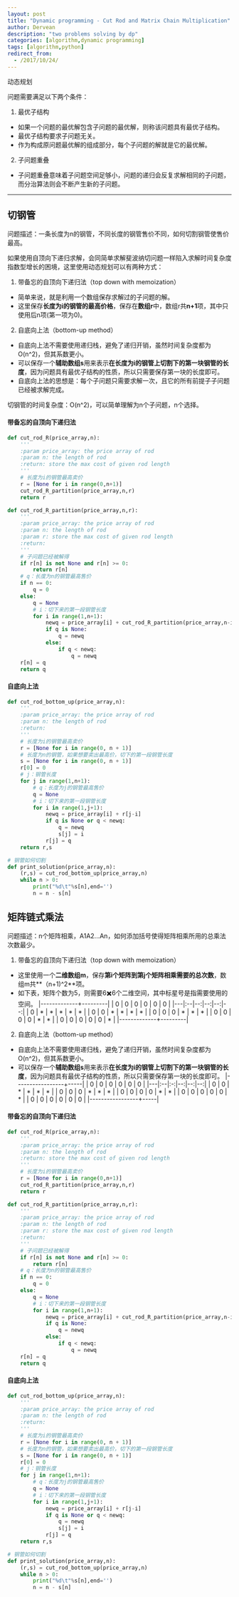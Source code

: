 ```yaml
---
layout: post
title: "Dynamic programming - Cut Rod and Matrix Chain Multiplication"
author: Dervean
description: "two problems solving by dp"
categories: [algorithm,dynamic programming]
tags: [algorithm,python]
redirect_from:
  - /2017/10/24/
---
```


动态规划

问题需要满足以下两个条件：

1. 最优子结构
 * 如果一个问题的最优解包含子问题的最优解，则称该问题具有最优子结构。
 * 最优子结构要求子问题无关。
 * 作为构成原问题最优解的组成部分，每个子问题的解就是它的最优解。
2. 子问题重叠
 * 子问题重叠意味着子问题空间足够小，问题的递归会反复求解相同的子问题，而分治算法则会不断产生新的子问题。

---

## 切钢管

问题描述：一条长度为n的钢管，不同长度的钢管售价不同，如何切割钢管使售价最高。

如果使用自顶向下递归求解，会同简单求解斐波纳切问题一样陷入求解时间复杂度指数型增长的困境，这里使用动态规划可以有两种方式：

1. 带备忘的自顶向下递归法（top down with memoization）
 * 简单来说，就是利用一个数组保存求解过的子问题的解。
 * 这里保存**长度为i的钢管的最高价格**，保存在**数组r**中，数组r共**n+1**项，其中只使用后n项(第一项为0)。
2. 自底向上法（bottom-up method）
 * 自底向上法不需要使用递归栈，避免了递归开销，虽然时间复杂度都为O(n^2)，但其系数更小。
 * 可以保存一个**辅助数组s**用来表示**在长度为i的钢管上切割下的第一块钢管的长度**，因为问题具有最优子结构的性质，所以只需要保存第一块的长度即可。
 * 自底向上法的思想是：每个子问题只需要求解一次，且它的所有前提子子问题已经被求解完成。

 切钢管的时间复杂度：O(n^2)，可以简单理解为n个子问题，n个选择。

#### 带备忘的自顶向下递归法


~~~ python
def cut_rod_R(price_array,n):
    '''
    :param price_array: the price array of rod
    :param n: the length of rod
    :return: store the max cost of given rod length
    '''
    # 长度为i的钢管最高卖价
    r = [None for i in range(0,n+1)]
    cut_rod_R_partition(price_array,n,r)
    return r

def cut_rod_R_partition(price_array,n,r):
    '''
    :param price_array: the price array of rod
    :param n: the length of rod
    :param r: store the max cost of given rod length
    :return:
    '''
    # 子问题已经被解得
    if r[n] is not None and r[n] >= 0:
        return r[n]
    # q：长度为n的钢管最高售价
    if n == 0:
        q = 0
    else:
        q = None
        # i：切下来的第一段钢管长度
        for i in range(1,n+1):
            newq = price_array[i] + cut_rod_R_partition(price_array,n-i,r)
            if q is None:
                q = newq
            else:
                if q < newq:
                    q = newq
    r[n] = q
    return q
~~~

#### 自底向上法


~~~ python
def cut_rod_bottom_up(price_array,n):
    '''
    :param price_array: the price array of rod
    :param n: the length of rod
    :return:
    '''
    # 长度为i的钢管最高卖价
    r = [None for i in range(0, n + 1)]
    # 长度为n的钢管，如果想要卖出最高价，切下的第一段钢管长度
    s = [None for i in range(0, n + 1)]
    r[0] = 0
    # j：钢管长度
    for j in range(1,n+1):
        # q：长度为j的钢管最高售价
        q = None
        # i：切下来的第一段钢管长度
        for i in range(1,j+1):
            newq = price_array[i] + r[j-i]
            if q is None or q < newq:
                q = newq
                s[j] = i
            r[j] = q
    return r,s

# 钢管如何切割
def print_solution(price_array,n):
    (r,s) = cut_rod_bottom_up(price_array,n)
    while n > 0:
        print("%d\t"%s[n],end='')
        n = n - s[n]
~~~

## 矩阵链式乘法

问题描述：n个矩阵相乘，A1A2...An，如何添加括号使得矩阵相乘所用的总乘法次数最少。

1. 带备忘的自顶向下递归法（top down with memoization）
 * 这里使用一个**二维数组m**，保存**第i个矩阵到第j个矩阵相乘需要的总次数**，数组m共**（n+1)^2**项。
 * 如下表，矩阵个数为5，则需要6✖️6个二维空间，其中标星号是指需要使用的空间。
    |-------------+---------|
    | 0 | 0 | 0 | 0 | 0 | 0 |
    |---|:--|--:|--:|--:|--:|
    | 0 | * | * | * | * | * |
    | 0 | 0 | * | * | * | * |
    | 0 | 0 | 0 | * | * | * |
    | 0 | 0 | 0 | 0 | * | * |
    | 0 | 0 | 0 | 0 | 0 | * |
    |-------------+---------|

2. 自底向上法（bottom-up method）
 * 自底向上法不需要使用递归栈，避免了递归开销，虽然时间复杂度都为O(n^2)，但其系数更小。
 * 可以保存一个**辅助数组s**用来表示**在长度为i的钢管上切割下的第一块钢管的长度**，因为问题具有最优子结构的性质，所以只需要保存第一块的长度即可。
    |-----------------+-----|
    | 0 | 0 | 0 | 0 | 0 | 0 |
    |---|:--|:-:|--:|--:|--:|
    | 0 | 0 | * | * | * | * |
    | 0 | 0 | 0 | * | * | * |
    | 0 | 0 | 0 | 0 | * | * |
    | 0 | 0 | 0 | 0 | 0 | * |
    | 0 | 0 | 0 | 0 | 0 | 0 |
    |-----------------+-----|

#### 带备忘的自顶向下递归法


~~~ python
def cut_rod_R(price_array,n):
    '''
    :param price_array: the price array of rod
    :param n: the length of rod
    :return: store the max cost of given rod length
    '''
    # 长度为i的钢管最高卖价
    r = [None for i in range(0,n+1)]
    cut_rod_R_partition(price_array,n,r)
    return r

def cut_rod_R_partition(price_array,n,r):
    '''
    :param price_array: the price array of rod
    :param n: the length of rod
    :param r: store the max cost of given rod length
    :return:
    '''
    # 子问题已经被解得
    if r[n] is not None and r[n] >= 0:
        return r[n]
    # q：长度为n的钢管最高售价
    if n == 0:
        q = 0
    else:
        q = None
        # i：切下来的第一段钢管长度
        for i in range(1,n+1):
            newq = price_array[i] + cut_rod_R_partition(price_array,n-i,r)
            if q is None:
                q = newq
            else:
                if q < newq:
                    q = newq
    r[n] = q
    return q
~~~

#### 自底向上法


~~~ python
def cut_rod_bottom_up(price_array,n):
    '''
    :param price_array: the price array of rod
    :param n: the length of rod
    :return:
    '''
    # 长度为i的钢管最高卖价
    r = [None for i in range(0, n + 1)]
    # 长度为n的钢管，如果想要卖出最高价，切下的第一段钢管长度
    s = [None for i in range(0, n + 1)]
    r[0] = 0
    # j：钢管长度
    for j in range(1,n+1):
        # q：长度为j的钢管最高售价
        q = None
        # i：切下来的第一段钢管长度
        for i in range(1,j+1):
            newq = price_array[i] + r[j-i]
            if q is None or q < newq:
                q = newq
                s[j] = i
            r[j] = q
    return r,s

# 钢管如何切割
def print_solution(price_array,n):
    (r,s) = cut_rod_bottom_up(price_array,n)
    while n > 0:
        print("%d\t"%s[n],end='')
        n = n - s[n]
~~~
